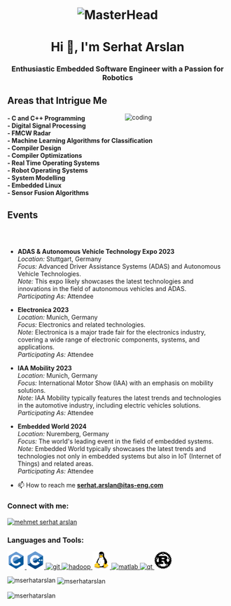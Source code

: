 
<h1 align="center" width = "200">
  <img src="https://img.freepik.com/premium-photo/cute-robot-delivers-bouquet-flowers-loved-one_124507-207126.jpg" alt="MasterHead"  width = "500" >
</h1>

<h1 align="center">Hi 👋, I'm Serhat Arslan</h1>
<h3 align="center"> Enthusiastic Embedded Software Engineer with a Passion for Robotics </h3>





<h2 align="left" height="70" width="70"> Areas that Intrigue Me </h2>
<img align = "right"  alt ="coding" width ="235"  src= "https://media.giphy.com/media/v1.Y2lkPTc5MGI3NjExdzdla2dxam8ydmw0M21rbWE3bXY3NWV6MGhzcGlkbTQ2MXVxeHBqMiZlcD12MV9pbnRlcm5hbF9naWZfYnlfaWQmY3Q9Zw/wwg1suUiTbCY8H8vIA/giphy-downsized-large.gif"> 

<h4 align="left">  - C and C++ Programming <br/> - Digital Signal Processing <br/> - FMCW Radar <br/> - Machine Learning Algorithms for Classification <br/>  - Compiler Design  <br/>
  - Compiler Optimizations  <br/> - Real Time Operating Systems<br/>  - Robot Operating Systems <br/> - System Modelling <br/> - Embedded Linux <br/>  - Sensor Fusion Algorithms </h4> 

<h2 align="left" style="height:70px; width:70px;"> Events </h2>

   - <strong>ADAS & Autonomous Vehicle Technology Expo 2023</strong> <br/> 
  <i>Location: </i> Stuttgart, Germany <br/> 
   <i>Focus: </i> Advanced Driver Assistance Systems (ADAS) and Autonomous Vehicle Technologies. <br/> 
   <i>Note: </i> This expo likely showcases the latest technologies and innovations in the field of autonomous vehicles and ADAS. <br/> 
   <i>Participating As: </i> Attendee


  
  - <strong> Electronica 2023 </strong><br/> 
     <i>Location: </i> Munich, Germany <br/> 
    <i> Focus: </i> Electronics and related technologies. <br/> 
     <i>Note: </i> Electronica is a major trade fair for the electronics industry, covering a wide range of electronic components, systems, and applications.<br/> 
     <i>Participating As: </i> Attendee<br/> 

  
- <strong> IAA Mobility 2023 </strong> <br/> 
    <i> Location: </i> Munich, Germany <br/> 
     <i>Focus: </i> International Motor Show (IAA) with an emphasis on mobility solutions. <br/> 
     <i>Note: </i> IAA Mobility typically features the latest trends and technologies in the automotive industry, including electric vehicles solutions. <br/> 
     <i>Participating As: </i> Attendee


- <strong> Embedded World 2024</strong> <br/> 
  <i>Location: </i> Nuremberg, Germany <br/> 
   <i>Focus: </i> The world's leading event in the field of embedded systems. <br/> 
   <i>Note: </i>  Embedded World typically showcases the latest trends and technologies not only in embedded systems but also in IoT (Internet of Things) and related areas. <br/> 
   <i>Participating As: </i> Attendee

     
</h5>





- 📫 How to reach me **serhat.arslan@itas-eng.com**

<h3 align="left">Connect with me:</h3>
<p align="left">
<a href="https://linkedin.com/in/mehmet serhat arslan" target="blank"><img align="center" src="https://raw.githubusercontent.com/rahuldkjain/github-profile-readme-generator/master/src/images/icons/Social/linked-in-alt.svg" alt="mehmet serhat arslan" height="30" width="40" /></a>
</p>

<h3 align="left">Languages and Tools:</h3>
<p align="left"> <a href="https://www.cprogramming.com/" target="_blank" rel="noreferrer"> <img src="https://raw.githubusercontent.com/devicons/devicon/master/icons/c/c-original.svg" alt="c" width="40" height="40"/> </a> <a href="https://www.w3schools.com/cpp/" target="_blank" rel="noreferrer"> <img src="https://raw.githubusercontent.com/devicons/devicon/master/icons/cplusplus/cplusplus-original.svg" alt="cplusplus" width="40" height="40"/> </a> <a href="https://git-scm.com/" target="_blank" rel="noreferrer"> <img src="https://www.vectorlogo.zone/logos/git-scm/git-scm-icon.svg" alt="git" width="40" height="40"/> </a> <a href="https://hadoop.apache.org/" target="_blank" rel="noreferrer"> <img src="https://www.vectorlogo.zone/logos/apache_hadoop/apache_hadoop-icon.svg" alt="hadoop" width="40" height="40"/> </a> <a href="https://www.linux.org/" target="_blank" rel="noreferrer"> <img src="https://raw.githubusercontent.com/devicons/devicon/master/icons/linux/linux-original.svg" alt="linux" width="40" height="40"/> </a> <a href="https://www.mathworks.com/" target="_blank" rel="noreferrer"> <img src="https://upload.wikimedia.org/wikipedia/commons/2/21/Matlab_Logo.png" alt="matlab" width="40" height="40"/> </a> <a href="https://www.qt.io/" target="_blank" rel="noreferrer"> <img src="https://upload.wikimedia.org/wikipedia/commons/0/0b/Qt_logo_2016.svg" alt="qt" width="40" height="40"/> </a> <a href="https://www.rust-lang.org" target="_blank" rel="noreferrer"> <img src="https://raw.githubusercontent.com/devicons/devicon/master/icons/rust/rust-plain.svg" alt="rust" width="40" height="40"/> </a> </p>

<p><img align="left" src="https://github-readme-stats.vercel.app/api/top-langs?username=mserhatarslan&show_icons=true&locale=en&layout=compact" alt="mserhatarslan" /></p>

<p>&nbsp;<img align="center" src="https://github-readme-stats.vercel.app/api?username=mserhatarslan&show_icons=true&locale=en" alt="mserhatarslan" /></p>

<p><img align="center" src="https://github-readme-streak-stats.herokuapp.com/?user=mserhatarslan&" alt="mserhatarslan" /></p>

